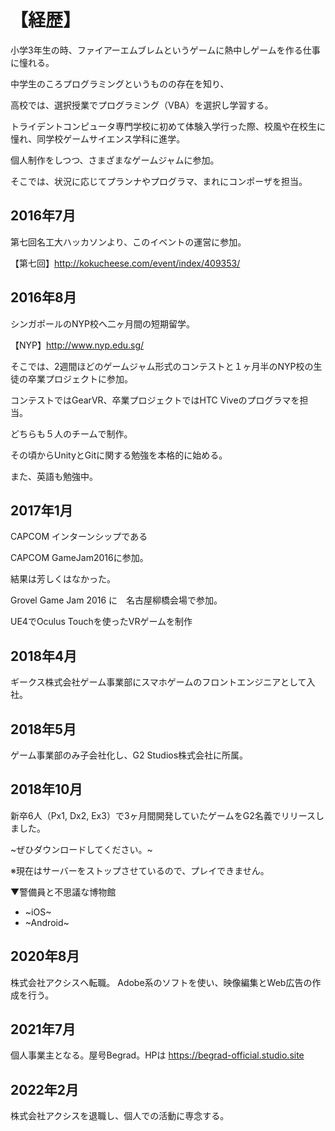 # 【経歴】

小学3年生の時、ファイアーエムブレムというゲームに熱中しゲームを作る仕事に憧れる。

中学生のころプログラミングというものの存在を知り、

高校では、選択授業でプログラミング（VBA）を選択し学習する。

トライデントコンピュータ専門学校に初めて体験入学行った際、校風や在校生に憧れ、同学校ゲームサイエンス学科に進学。

個人制作をしつつ、さまざまなゲームジャムに参加。

そこでは、状況に応じてプランナやプログラマ、まれにコンポーザを担当。


## 2016年7月

第七回名工大ハッカソンより、このイベントの運営に参加。

【第七回】http://kokucheese.com/event/index/409353/


## 2016年8月

シンガポールのNYP校へ二ヶ月間の短期留学。

【NYP】http://www.nyp.edu.sg/

そこでは、2週間ほどのゲームジャム形式のコンテストと１ヶ月半のNYP校の生徒の卒業プロジェクトに参加。

コンテストではGearVR、卒業プロジェクトではHTC Viveのプログラマを担当。

どちらも５人のチームで制作。

その頃からUnityとGitに関する勉強を本格的に始める。

また、英語も勉強中。


## 2017年1月

CAPCOM インターンシップである

CAPCOM GameJam2016に参加。

結果は芳しくはなかった。

Grovel Game Jam 2016 に　名古屋柳橋会場で参加。

UE4でOculus Touchを使ったVRゲームを制作


## 2018年4月

ギークス株式会社ゲーム事業部にスマホゲームのフロントエンジニアとして入社。


## 2018年5月

ゲーム事業部のみ子会社化し、G2 Studios株式会社に所属。


## 2018年10月

新卒6人（Px1, Dx2, Ex3）で3ヶ月間開発していたゲームをG2名義でリリースしました。

~ぜひダウンロードしてください。~ 

※現在はサーバーをストップさせているので、プレイできません。

▼警備員と不思議な博物館
* ~iOS~
* ~Android~

## 2020年8月

株式会社アクシスへ転職。
Adobe系のソフトを使い、映像編集とWeb広告の作成を行う。

## 2021年7月

個人事業主となる。屋号Begrad。HPは https://begrad-official.studio.site

## 2022年2月

株式会社アクシスを退職し、個人での活動に専念する。
